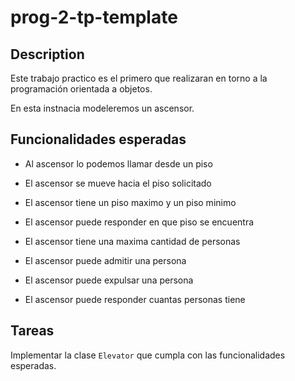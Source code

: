 # prog-2-tp-template

## Description

Este trabajo practico es el primero que realizaran en torno a la programación
orientada a objetos. 

En esta instnacia modeleremos un ascensor. 

## Funcionalidades esperadas

- Al ascensor lo podemos llamar desde un piso
- El ascensor se mueve hacia el piso solicitado
- El ascensor tiene un piso maximo y un piso minimo
- El ascensor puede responder en que piso se encuentra


- El ascensor tiene una maxima cantidad de personas
- El ascensor puede admitir una persona
- El ascensor puede expulsar una persona
- El ascensor puede responder cuantas personas tiene


## Tareas

Implementar la clase `Elevator` que cumpla con las funcionalidades esperadas.
